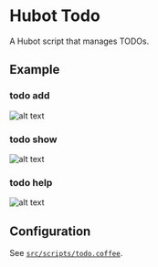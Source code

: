 # Hubot Todo

A Hubot script that manages TODOs.

## Example
### todo add <task>
![alt text](https://github.com/vishals79/hubot-todo/blob/master/etc/todo-add.jpg "todo add")

### todo show
![alt text](https://github.com/vishals79/hubot-todo/blob/master/etc/todo-show.jpg "todo show")

### todo help
![alt text](https://github.com/vishals79/hubot-todo/blob/master/etc/todo-help.jpg "todo help")

## Configuration

See [`src/scripts/todo.coffee`](src/scripts/todo.coffee).

